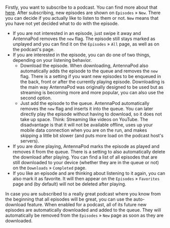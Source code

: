 Firstly, you want to subscribe to a podcast. You can find more about that [here](/documentation/getting-started/subscribe). After subscribing, new episodes are shown on `Episodes` » `New`. There you can decide if you actually like to listen to them or not. `New` means that you have not yet decided what to do with the episode.

- If you are not interested in an episode, just swipe it away and AntennaPod removes the `new` flag. The episode still stays marked as unplayed and you can find it on the `Episodes` » `All` page, as well as on the podcast's page.
- If you are interested in the episode, you can do one of two things, depending on your listening behavior.
  - Download the episode. When downloading, AntennaPod also automatically adds the episode to the queue and removes the `new` flag. There is a setting if you want new episodes to be enqueued in the back, front or after the currently playing episode. Downloading is the main way AntennaPod was originally designed to be used but as streaming is becoming more and more popular, you can also use the second option.
  - Just add the episode to the queue. AntennaPod automatically removes the `new` flag and inserts it into the queue. You can later directly play the episode without having to download, so it does not take up space. Think: Streaming like videos on YouTube. The disadvantage is that it will not be available offline, uses up your mobile data connection when you are on the run, and makes skipping a little bit slower (and puts more load on the podcast host's servers).
- If you are done playing, AntennaPod marks the episode as played and removes it from the queue. There is a setting to also automatically delete the download after playing. You can find a list of all episodes that are still downloaded to your device (whether they are in the queue or not) on the `Downloads` » `Completed` page.
- If you like an episode and are thinking about listening to it again, you can also mark it as favorite. It will then appear on the `Episodes` » `Favorites` page and (by default) will not be deleted after playing.

In case you are subscribed to a really great podcast where you know from the beginning that all episodes will be great, you can use the auto-download feature. When enabled for a podcast, all of its future new episodes are automatically downloaded and added to the queue. They will automatically be removed from the `Episodes` » `New` page as soon as they are downloaded.
